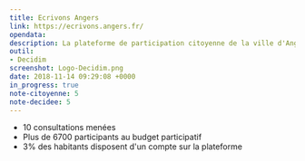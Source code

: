 ```yaml
---
title: Ecrivons Angers
link: https://ecrivons.angers.fr/
opendata: 
description: La plateforme de participation citoyenne de la ville d'Angers
outil:
- Decidim
screenshot: Logo-Decidim.png
date: 2018-11-14 09:29:08 +0000
in_progress: true
note-citoyenne: 5
note-decidee: 5
---
```

- 10 consultations menées
- Plus de 6700 participants au budget participatif
- 3% des habitants disposent d'un compte sur la plateforme
